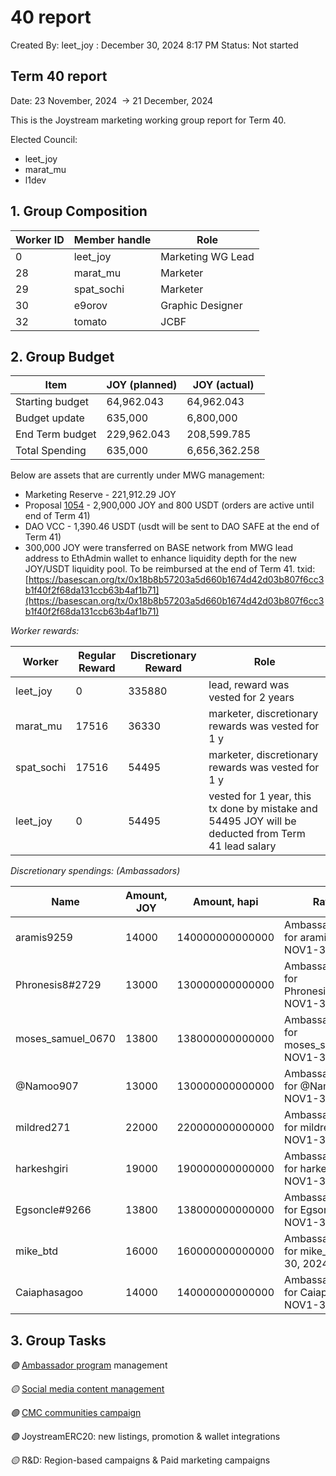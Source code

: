 # 40 report

Created By: leet_joy
: December 30, 2024 8:17 PM
Status: Not started

## Term 40 report

Date: 23 November, 2024  → 21 December, 2024

This is the Joystream marketing working group report for Term 40.

Elected Council:

- leet_joy
- marat_mu
- l1dev

## **1. Group Composition**

| Worker ID | Member handle | Role |
| --- | --- | --- |
| 0 | leet_joy | Marketing WG Lead |
| 28 | marat_mu | Marketer |
| 29 | spat_sochi | Marketer |
| 30 | e9orov | Graphic Designer |
| 32 | tomato | JCBF |

## **2. Group Budget**

| Item | JOY (planned) | JOY (actual) |
| --- | --- | --- |
| Starting budget | 64,962.043 | 64,962.043 |
| Budget update | 635,000 | 6,800,000 |
| End Term budget | 229,962.043 | 208,599.785 |
| Total Spending | 635,000 | 6,656,362.258 |

Below are assets that are currently under MWG management:

- Marketing Reserve - 221,912.29 JOY
- Proposal [1054](https://pioneerapp.xyz/#/proposals/preview/1054) - 2,900,000 JOY and 800 USDT (orders are active until end of Term 41)
- DAO VCC - 1,390.46 USDT (usdt will be sent to DAO SAFE at the end of Term 41)
- 300,000 JOY were transferred on BASE network from MWG lead address to EthAdmin wallet to enhance liquidity depth for the new JOY/USDT liquidity pool. To be reimbursed at the end of Term 41.
txid: [https://basescan.org/tx/0x18b8b57203a5d660b1674d42d03b807f6cc3b1f40f2f68da131ccb63b4af1b71](https://basescan.org/tx/0x18b8b57203a5d660b1674d42d03b807f6cc3b1f40f2f68da131ccb63b4af1b71)

*Worker rewards:*

| Worker | Regular Reward | Discretionary Reward | Role |
| --- | --- | --- | --- |
| leet_joy | 0 | 335880 | lead, reward was vested for 2 years |
| marat_mu | 17516 | 36330 | marketer, discretionary rewards was vested for 1 y |
| spat_sochi | 17516 | 54495 | marketer, discretionary rewards was vested for 1 y |
| leet_joy | 0 | 54495 | vested for 1 year, this tx done by mistake and 54495 JOY will be deducted from Term 41 lead salary |

*Discretionary spendings: (Ambassadors)*

| Name | Amount, JOY | Amount, hapi | Rationale | Address |
| --- | --- | --- | --- | --- |
| aramis9259 | 14000 | 140000000000000 | Ambassador reward for aramis9259. NOV1-30, 2024 | j4TWNszR3co74kPjkzQKbZBUTQXs5CJo34fMHdNTsCzvoTWqG |
| Phronesis8#2729 | 13000 | 130000000000000 | Ambassador reward for Phronesis8#2729. NOV1-30, 2024 | j4TueBasbgZXyDirfhE3F1qBAWPWwLMo2kc8VzFvwKFT5P8UZ |
| moses_samuel_0670 | 13800 | 138000000000000 | Ambassador reward for moses_samuel_0670. NOV1-30, 2024 | j4VmWC2NDqYtGYkSL3Agmab1F6mCNsaB8abewqBWvNYUMNUwL |
| @Namoo907 | 13000 | 130000000000000 | Ambassador reward for @Namoo907. NOV1-30, 2024 | j4SbGQS6o1XZ5Sr1dmccGddsfU78kTARsYKo6TDKfbwKXvfaV |
| mildred271 | 22000 | 220000000000000 | Ambassador reward for mildred271. NOV1-30, 2024 | j4S8ec87k6U7kTvD84dTCwESeL5bBVH4eM8rmkdYrrYuNNTWe |
| harkeshgiri | 19000 | 190000000000000 | Ambassador reward for harkeshgiri. NOV1-30, 2024 | j4UYE7Kf48AZYVP8KtcXLm4pmkkDChNxgPQJ85fSxf9ejmU21 |
| Egsoncle#9266 | 13800 | 138000000000000 | Ambassador reward for Egsoncle#9266. NOV1-30, 2024 | j4Wz2rX66qNJXeEwKeTTbuGJT7emgcNmKEazqB4ADBQ2hVM5P |
| mike_btd | 16000 | 160000000000000 | Ambassador reward for mike_btd. NOV1-30, 2024 | j4To6jgKfy8MgiMRDXzc15ggN8AnFBfzDQefd6e2zVnxjtEcf |
| Caiaphasagoo | 14000 | 140000000000000 | Ambassador reward for Caiaphasagoo. NOV1-30, 2024 | j4WJw4Hj5AVoMUmmUKum2b3xw18HKDCdv3kWh7nbd4FzLFoHr |

## **3. Group Tasks**

*🟢* [Ambassador program](https://www.notion.so/Ambassador-Program-9624e4d2c766463a8ae8bf1cfe9792c7?pvs=21) management

*🟡* [Social media content management](https://www.notion.so/Social-media-content-management-3a0d34684838453a98d22e390ca17c35?pvs=21)

*🟢* [CMC communities campaign](https://www.notion.so/CMC-Communities-Campaign-5724846553944bd58fab9c647717b07d?pvs=21)

*🟢* JoystreamERC20: new listings, promotion & wallet integrations

*🟡* R&D: Region-based campaigns & Paid marketing campaigns